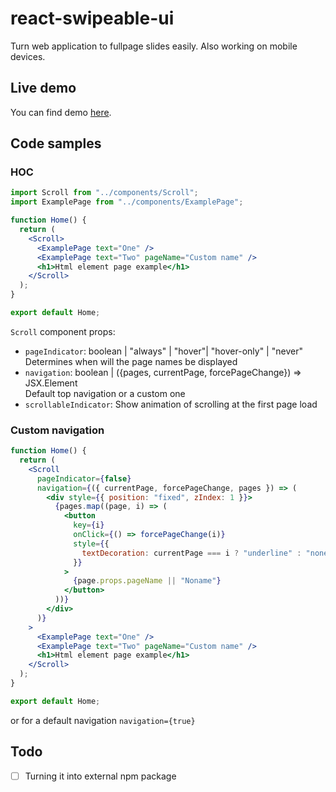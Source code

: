 # react-swipeable-ui

Turn web application to fullpage slides easily.
Also working on mobile devices.

## Live demo

You can find demo [here](https://cv.jjablonski-it.vercel.app/).

## Code samples

### HOC

```jsx
import Scroll from "../components/Scroll";
import ExamplePage from "../components/ExamplePage";

function Home() {
  return (
    <Scroll>
      <ExamplePage text="One" />
      <ExamplePage text="Two" pageName="Custom name" />
      <h1>Html element page example</h1>
    </Scroll>
  );
}

export default Home;

```

`Scroll` component props:

- `pageIndicator`: boolean | "always" | "hover"| "hover-only" | "never"\
Determines when will the page names be displayed
- `navigation`: boolean | ({pages, currentPage, forcePageChange}) => JSX.Element\
Default top navigation or a custom one
- `scrollableIndicator`: Show animation of scrolling at the first page load

### Custom navigation

```jsx
function Home() {
  return (
    <Scroll
      pageIndicator={false}
      navigation={({ currentPage, forcePageChange, pages }) => (
        <div style={{ position: "fixed", zIndex: 1 }}>
          {pages.map((page, i) => (
            <button
              key={i}
              onClick={() => forcePageChange(i)}
              style={{
                textDecoration: currentPage === i ? "underline" : "none",
              }}
            >
              {page.props.pageName || "Noname"}
            </button>
          ))}
        </div>
      )}
    >
      <ExamplePage text="One" />
      <ExamplePage text="Two" pageName="Custom name" />
      <h1>Html element page example</h1>
    </Scroll>
  );
}

export default Home;

```

or for a default navigation `navigation={true}`

## Todo

- [ ] Turning it into external npm package
